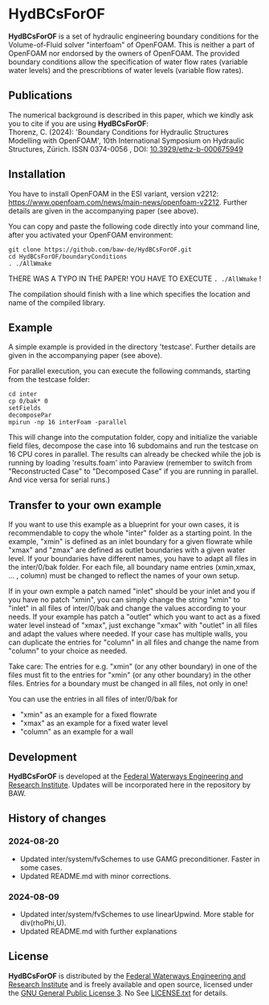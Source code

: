 # HydBCsForOF

**HydBCsForOF** is a set of hydraulic engineering boundary conditions for the Volume-of-Fluid solver "interfoam" of OpenFOAM. This is neither a part of OpenFOAM nor endorsed by the owners of OpenFOAM. The provided boundary conditions allow the specification of water flow rates (variable water levels) and the prescribtions of water levels (variable flow rates).

## Publications

The numerical background is described in this paper, which we kindly ask you to cite if you are using **HydBCsForOF**:  
Thorenz, C. (2024): 'Boundary Conditions for Hydraulic Structures Modelling with OpenFOAM',
10th International Symposium on Hydraulic Structures, Zürich. ISSN 0374-0056 , DOI: [10.3929/ethz-b-000675949           ](https://doi.org/10.3929/ethz-b-000675949           )

## Installation

You have to install OpenFOAM in the ESI variant, version v2212: https://www.openfoam.com/news/main-news/openfoam-v2212. Further details are given in the accompanying paper (see above).

You can copy and paste the following code directly into your command line, after you activated your OpenFOAM environment:


```
git clone https://github.com/baw-de/HydBCsForOF.git
cd HydBCsForOF/boundaryConditions
. ./AllWmake

```

THERE WAS A TYPO IN THE PAPER! YOU HAVE TO EXECUTE `. ./AllWmake` !

The compilation should finish with a line which specifies the location and name of the compiled library.

## Example

A simple example is provided in the directory 'testcase'. Further details are given in the accompanying paper (see above).

For parallel execution, you can execute the following commands, starting from the testcase folder:

```
cd inter 
cp 0/bak* 0 
setFields 
decomposePar 
mpirun -np 16 interFoam -parallel
```

This will change into the computation folder, copy and initialize the variable field files, decompose the case into 16 subdomains and run the testcase on 16 CPU cores in parallel. The results can already be checked while the job is running by loading 'results.foam' into Paraview (remember to switch from "Reconstructed Case" to "Decomposed Case" if you are running in parallel. And vice versa for serial runs.) 

## Transfer to your own example

If you want to use this example as a blueprint for your own cases, it is recommendable to copy the whole "inter" folder as a starting point. In the example, "xmin" is defined as an inlet boundary for a given flowrate while "xmax" and "zmax" are defined as outlet boundaries with a given water level. If your boundaries have different names, you have to adapt all files in the inter/0/bak folder. For each file, all boundary name entries (xmin,xmax, ... , column) must be changed to reflect the names of your own setup. 

If in your own exmple a patch named "inlet" should be your inlet and you if you have no patch "xmin", you can simply change the string "xmin" to "inlet" in all files of inter/0/bak and change the values according to your needs. If your example has patch a "outlet" which you want to act as a fixed water level instead of "xmax", just exchange "xmax" with "outlet" in all files and adapt the values where needed. If your case has multiple walls, you can duplicate the entries for "column" in all files and change the name from "column" to your choice as needed.
  
Take care: The entries for e.g. "xmin" (or any other boundary) in one of the files must fit to the entries for "xmin" (or any other boundary) in the other files. Entries for a boundary must be changed in all files, not only in one!

You can use the entries in all files of inter/0/bak for 

- "xmin" as an example for a fixed flowrate
- "xmax" as an example for a fixed water level
- "column" as an example for a wall


## Development

**HydBCsForOF** is developed at the [Federal Waterways Engineering and Research Institute](https://www.baw.de/). Updates will be incorporated here in the repository by BAW. 

## History of changes

### 2024-08-20
- Updated inter/system/fvSchemes to use GAMG preconditioner. Faster in some cases. 
- Updated README.md with minor corrections.

### 2024-08-09
- Updated inter/system/fvSchemes to use linearUpwind. More stable for div(rhoPhi,U).
- Updated README.md with further explanations


## License 

**HydBCsForOF** is distributed by the [Federal Waterways Engineering and Research Institute](https://www.baw.de/) 
and is freely available and open source, licensed under the 
[GNU General Public License 3](https://www.gnu.org/licenses/gpl.html). No 
See [LICENSE.txt](LICENSE.txt) for details.



